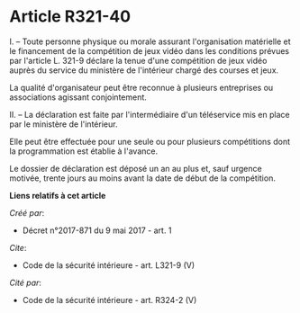 # Article R321-40

I. – Toute personne physique ou morale assurant l'organisation matérielle et le financement de la compétition de jeux vidéo
dans les conditions prévues par l'article L. 321-9 déclare la tenue d'une compétition de jeux vidéo auprès du service du
ministère de l'intérieur chargé des courses et jeux. 

La qualité d'organisateur peut être reconnue à plusieurs entreprises ou associations agissant conjointement. 

II. – La déclaration est faite par l'intermédiaire d'un téléservice mis en place par le ministère de l'intérieur. 

Elle peut être effectuée pour une seule ou pour plusieurs compétitions dont la programmation est établie à l'avance. 

Le dossier de déclaration est déposé un an au plus et, sauf urgence motivée, trente jours au moins avant la date de début de
la compétition.

**Liens relatifs à cet article**

_Créé par_:

  - Décret n°2017-871 du 9 mai 2017 - art. 1

_Cite_:

  - Code de la sécurité intérieure - art. L321-9 (V)

_Cité par_:

  - Code de la sécurité intérieure - art. R324-2 (V)
